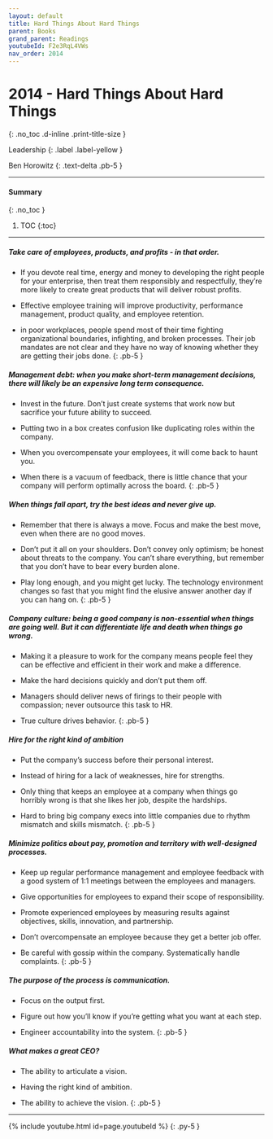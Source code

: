 ```yaml
---
layout: default
title: Hard Things About Hard Things
parent: Books
grand_parent: Readings
youtubeId: F2e3RqL4VWs
nav_order: 2014
---
```


# 2014 - Hard Things About Hard Things
{: .no_toc .d-inline .print-title-size }

Leadership
{: .label .label-yellow }

Ben Horowitz 
{: .text-delta .pb-5 }

---

#### Summary 
{: .no_toc }

1. TOC
{:toc}

---

##### Take care of employees, products, and profits - in that order. 
- If you devote real time, energy and money to developing the right people for your enterprise, then treat them responsibly and respectfully, they’re more likely to create great products that will deliver robust profits.

- Effective employee training will improve productivity, performance management, product quality, and employee retention.

- in poor workplaces, people spend most of their time fighting organizational boundaries, infighting, and broken processes. Their job mandates are not clear and they have no way of knowing whether they are getting their jobs done.
{: .pb-5 }

##### Management debt: when you make short-term management decisions, there will likely be an expensive long term consequence.
- Invest in the future. Don’t just create systems that work now but sacrifice your future ability to succeed.

- Putting two in a box creates confusion like duplicating roles within the company.

- When you overcompensate your employees, it will come back to haunt you.

- When there is a vacuum of feedback, there is little chance that your company will perform optimally across the board.
{: .pb-5 }

##### When things fall apart, try the best ideas and never give up. 
- Remember that there is always a move. Focus and make the best move, even when there are no good moves. 

- Don’t put it all on your shoulders. Don’t convey only optimism; be honest about threats to the company. You can’t share everything, but remember that you don’t have to bear every burden alone.

- Play long enough, and you might get lucky. The technology environment changes so fast that you might find the elusive answer another day if you can hang on.
{: .pb-5 }

##### Company culture: being a good company is non-essential when things are going well. But it can differentiate life and death when things go wrong.
- Making it a pleasure to work for the company means people feel they can be effective and efficient in their work and make a difference.

- Make the hard decisions quickly and don’t put them off.

- Managers should deliver news of firings to their people with compassion; never outsource this task to HR.

- True culture drives behavior.
{: .pb-5 }

##### Hire for the right kind of ambition
- Put the company’s success before their personal interest.

- Instead of hiring for a lack of weaknesses, hire for strengths.

- Only thing that keeps an employee at a company when things go horribly wrong is that she likes her job, despite the hardships.

- Hard to bring big company execs into little companies due to rhythm mismatch and skills mismatch.
{: .pb-5 }

##### Minimize politics about pay, promotion and territory with well-designed processes.
- Keep up regular performance management and employee feedback with a good system of 1:1 meetings between the employees and managers.

- Give opportunities for employees to expand their scope of responsibility.

- Promote experienced employees by measuring results against objectives, skills, innovation, and partnership.

- Don’t overcompensate an employee because they get a better job offer.

- Be careful with gossip within the company. Systematically handle complaints.
{: .pb-5 }

##### The purpose of the process is communication.
- Focus on the output first.

- Figure out how you’ll know if you’re getting what you want at each step.

- Engineer accountability into the system.
{: .pb-5 }

##### What makes a great CEO?
- The ability to articulate a vision.

- Having the right kind of ambition.

- The ability to achieve the vision.
{: .pb-5 }

---

{% include youtube.html id=page.youtubeId %}
{: .py-5 }